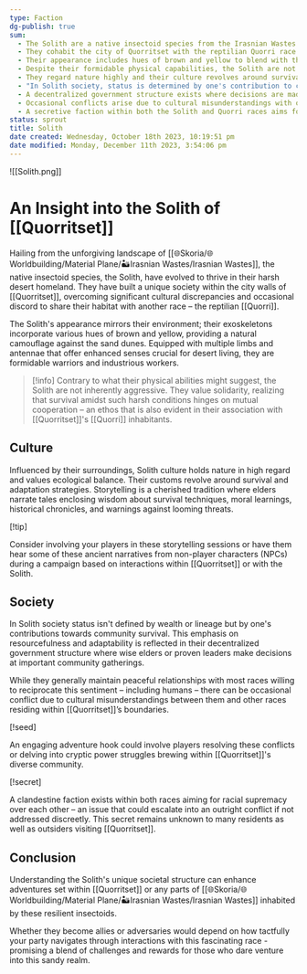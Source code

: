 ```yaml
---
type: Faction
dg-publish: true
sum:
  - The Solith are a native insectoid species from the Irasnian Wastes.
  - They cohabit the city of Quorritset with the reptilian Quorri race.
  - Their appearance includes hues of brown and yellow to blend with their desert environment.
  - Despite their formidable physical capabilities, the Solith are not aggressive and value cooperation.
  - They regard nature highly and their culture revolves around survival techniques and storytelling traditions.
  - "In Solith society, status is determined by one's contribution to community survival rather than wealth or lineage."
  - A decentralized government structure exists where decisions are made at community gatherings by wise elders or proven leaders.
  - Occasional conflicts arise due to cultural misunderstandings with other races in Quorritset but they typically maintain peaceful relationships.
  - A secretive faction within both the Solith and Quorri races aims for racial supremacy which could cause conflict if not addressed discreetly.
status: sprout
title: Solith
date created: Wednesday, October 18th 2023, 10:19:51 pm
date modified: Monday, December 11th 2023, 3:54:06 pm
---
```


![[Solith.png]]

# An Insight into the Solith of [[Quorritset]]

Hailing from the unforgiving landscape of [[🌐Skoria/🌐Worldbuilding/Material Plane/🏜️Irasnian Wastes/Irasnian Wastes]], the native insectoid species, the Solith, have evolved to thrive in their harsh desert homeland. They have built a unique society within the city walls of [[Quorritset]], overcoming significant cultural discrepancies and occasional discord to share their habitat with another race – the reptilian [[Quorri]].

The Solith's appearance mirrors their environment; their exoskeletons incorporate various hues of brown and yellow, providing a natural camouflage against the sand dunes. Equipped with multiple limbs and antennae that offer enhanced senses crucial for desert living, they are formidable warriors and industrious workers.

> [!info]
Contrary to what their physical abilities might suggest, the Solith are not inherently aggressive. They value solidarity, realizing that survival amidst such harsh conditions hinges on mutual cooperation – an ethos that is also evident in their association with [[Quorritset]]'s [[Quorri]] inhabitants.

## Culture

Influenced by their surroundings, Solith culture holds nature in high regard and values ecological balance. Their customs revolve around survival and adaptation strategies. Storytelling is a cherished tradition where elders narrate tales enclosing wisdom about survival techniques, moral learnings, historical chronicles, and warnings against looming threats.

[!tip] 

Consider involving your players in these storytelling sessions or have them hear some of these ancient narratives from non-player characters (NPCs) during a campaign based on interactions within [[Quorritset]] or with the Solith.

## Society

In Solith society status isn't defined by wealth or lineage but by one's contributions towards community survival. This emphasis on resourcefulness and adaptability is reflected in their decentralized government structure where wise elders or proven leaders make decisions at important community gatherings.

While they generally maintain peaceful relationships with most races willing to reciprocate this sentiment – including humans – there can be occasional conflict due to cultural misunderstandings between them and other races residing within [[Quorritset]]’s boundaries.

 [!seed] 

An engaging adventure hook could involve players resolving these conflicts or delving into cryptic power struggles brewing within [[Quorritset]]'s diverse community.

[!secret]

A clandestine faction exists within both races aiming for racial supremacy over each other – an issue that could escalate into an outright conflict if not addressed discreetly. This secret remains unknown to many residents as well as outsiders visiting [[Quorritset]].

## Conclusion

Understanding the Solith's unique societal structure can enhance adventures set within [[Quorritset]] or any parts of [[🌐Skoria/🌐Worldbuilding/Material Plane/🏜️Irasnian Wastes/Irasnian Wastes]] inhabited by these resilient insectoids.

Whether they become allies or adversaries would depend on how tactfully your party navigates through interactions with this fascinating race - promising a blend of challenges and rewards for those who dare venture into this sandy realm.
